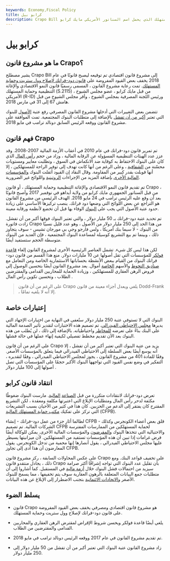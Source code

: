 ```yaml
---
keywords: Economy,Fiscal Policy
title: كرابو بيل
description: Crapo Bill هو الاسم المستعار لقانون النمو الاقتصادي والإغاثة التنظيمية وحماية المستهلك الذي يحمل اسم السناتور الأمريكي مايك كرابو.
---
```


# كرابو بيل
## ما هو مشروع قانون Crapo؟

يشير مصطلح Crapo Bill إلى مشروع قانون اقتصادي تم توقيعه ليصبح قانونًا في عام 2018 يخفف بعض القيود المفروضة على [قانون دود-فرانك لإصلاح وول ستريت وحماية المستهلك](/dodd-frank-financial-regulatory-reform-bill). تمت رعاية مشروع القانون ، المسمى رسميًا قانون النمو الاقتصادي والإغاثة التنظيمية وحماية المستهلك (S.2115) ، من قبل مايك كرابو ، عضو مجلس الشيوخ الأمريكي (R-ID) ورئيس اللجنة المصرفية بمجلس الشيوخ ، وأقر مجلس الشيوخ من قبل هامش 67 إلى 31 في مارس 2018.

تتضمن بعض التغييرات التي أدخلها مشروع القانون المصرفي رفع عتبة [الأصول](/asset) للبنوك التي تعتبر [أكبر من أن تفشل](/too-big-to-fail) بالإضافة إلى متطلبات البنوك المجتمعية. تمت الموافقة على مشروع القانون ووقعه الرئيس السابق دونالد ترامب في مايو 2018.

## فهم قانون Crapo

تم تمرير قانون دود-فرانك في عام 2010 في أعقاب الأزمة المالية 2007-2008. وقد عزز عدد الهيئات التنظيمية المسؤولة عن الرقابة المالية ، وزاد من حجم [رأس المال](/capital) الذي كان على البنوك الاحتفاظ به كوقاية ضد الانكماش في السوق ، وتطلبت معايير ومستويات محسّنة من [الشفافية](/transparency) ، وعلى الرغم من أنها كانت تهدف إلى توفير الراحة للمستهلكين ، إلا أنها قوبلت بقدر كبير من المقاومة. وقال النقاد إن القيود أثقلت البنوك [والمؤسسات المالية الأخرى](/financialinstitution) بإضافة المزيد من الإجراءات [الروتينية](/red) واللوائح غير الضرورية.

تم تقديم قانون النمو الاقتصادي والإغاثة التنظيمية وحماية المستهلك ، أو قانون Crapo ، من قبل السناتور الجمهوري مايك كرابو من ولاية أيداهو في نوفمبر 2017 وأصبح قانونًا بعد أن وقع عليه الرئيس ترامب في 24 مايو 2018. الهدف الرئيسي من مشروع القانون هو التراجع عن بعض اللوائح التي وضعها دود فرانك. ينصب تركيزها الأساسي على زيادة حدود عتبة الأصول التي يجب على [البنوك](/bank) الوفاء بها قبل أن تخضع لأنظمة ورقابة معينة.

تم تحديد عتبة دود-فرانك بـ 50 مليار دولار ، والتي تعتبر البنوك فوقها أكبر من أن تفشل. زادت فاتورة Crapo من هذا الحد إلى 250 مليار دولار من الأصول ، وهو عدد قليل نسبيًا من البنوك - لا سيما بنك أمريكا ، ولس فارجو وجي بي مورجان تشيس - سوف يتجاوز ذلك ، وبينما تم بيع التشريع كوسيلة لمساعدة البنوك المجتمعية ، فإن العديد من البنوك متوسطة الحجم ستستفيد أيضًا.

لكن هذا ليس كل شيء. تشمل العناصر الرئيسية الأخرى لمشروع القانون إلغاء [قاعدة فولكر](/volcker-rule) للمؤسسات التي تقل أصولها عن 10 مليارات دولار. منع هذا القسم من قانون دود-فرانك البنوك من القيام ببعض الأنشطة بحساباتها الاستثمارية الخاصة ومن التعامل مع [صناديق التحوط](/hedgefund) والأسهم [الخاصة](/privateequity) أموال. يعد مشروع القانون أيضًا بتحسين الوصول إلى قروض الرهن العقاري للمستهلكين ، وزيادة الحماية للمحاربين القدامى والمقترضين الطلاب ، وتحسين تكوين رأس المال .

> على الرغم من أن قانون Crapo يلغي ويعدل أجزاء معينة من قانون Dodd-Frank ، إلا أنه لا يلغيه تمامًا.

>

## إعتبارات خاصة

البنوك التي لا تستوفي عتبة 250 مليار دولار ستُعفى في النهاية من اختبارات الإجهاد التي يديرها [مجلس الاحتياطي الفيدرالي](/federalreservesystem). تم تصميم هذه الاختبارات لتقدير تأثير الصدمة المالية على البنك بناءً على تعرضه [للمخاطر](/risk) واحتياطياته. بالإضافة إلى ذلك ، لن يُطلب من هذه البنوك بعد الآن تقديم مخطط تفصيلي لكيفية إنهاء عملها في حالة فشلها.

على الرغم من أن قانون Crapo يزيد من عتبة البنوك التي تعتبر أكبر من أن تفشل ، إلا أنه يوسع أيضًا بعض السلطة إلى الاحتياطي الفيدرالي فيما يتعلق بالمؤسسات الأصغر. وفقًا للمادة 401 من مشروع القانون ، يجوز لمجلس الاحتياطي الفيدرالي ، وفقًا لتقديره ، التفكير في وضع نفس القيود التي تواجهها البنوك الأكبر حجمًا على المؤسسات التي تصل أصولها إلى 100 مليار دولار .

## انتقاد قانون كرابو

تعرض دود-فرانك لانتقادات متكررة من قبل [الصناعة](/financial_sector) [المالية](/financial_sector). مارست البنوك ضغوطًا مكثفة لدحر رأس المال ومتطلبات الإبلاغ التي اعتبرتها مكلفة ومعقدة ، لكن التشريع المقترح كان يفتقر إلى الدعم من الحزبين. كان هذا في كثير من الأحيان بسبب التشريعات التي تركز على تفكيك [مكتب حماية المستهلك المالية](/consumer-financial-protection-bureau-cfpb) (CFPB).

لطالما أثار جزء من عمل دود-فرانك - إنشاء CFPB - قلق بعض أعضاء الكونجرس وكذلك الشركات المالية. تم تصميم CFPB لحماية المستهلكين من الممارسات المفترسة والاحتيالية التي تتخذها البنوك [والمقرضون](/lender) والمؤسسات المالية الأخرى. يمكن للوكالة أيضًا فرض غرامات إذا تبين أن هذه المؤسسات تستفيد من المستهلكين. لأن ميزانيتها يسيطر عليها مجلس الاحتياطي الفيدرالي ، يقول أنصارها إنها محمية من تدخل الكونجرس. يقول المعارضون أن هذا أدى إلى تجاوز CFPB.

على عكس المحاولات السابقة ، ركز مشروع قانون Crapo على تخفيف قواعد البنك. ومع ذلك ، يجادل منتقدو قانون Crapo بأن تقليل عدد البنوك التي تواجه إشرافًا أكثر صرامة سيزيد من احتمالات فشل البنوك خلال [أزمة مالية](/financial-crisis) في المستقبل. كما أشاروا إلى أن متطلبات جمع البيانات المتعلقة بالرهون العقارية سوف يتم تخفيفها ، مما يسمح للبنوك الأصغر [والاتحادات الائتمانية](/creditunion) بتجنب الاضطرار إلى الإبلاغ عن هذه البيانات.

## يسلط الضوء

- قانون Crapo هو مشروع قانون اقتصادي ومصرفي يخفف بعض القيود المفروضة على قانون دود-فرانك لإصلاح وول ستريت وحماية المستهلك.

- يلغي أيضًا قاعدة فولكر ويحسن شروط الإقراض لمقترض الرهن العقاري والمحاربين القدامى والمقترضين من الطلاب.

- تم تقديم مشروع القانون في عام 2017 ووقعه الرئيس دونالد ترامب في مايو 2018.

- زاد مشروع القانون عتبة البنوك التي تعتبر أكبر من أن تفشل من 50 مليار دولار إلى 250 مليار دولار.

